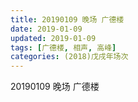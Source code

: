 ```yaml
---
title: 20190109 晚场 广德楼
date: 2019-01-09
updated: 2019-01-09
tags: [广德楼, 相声, 高峰]
categories: (2018)戊戌年场次 
---
```

20190109 晚场 广德楼
